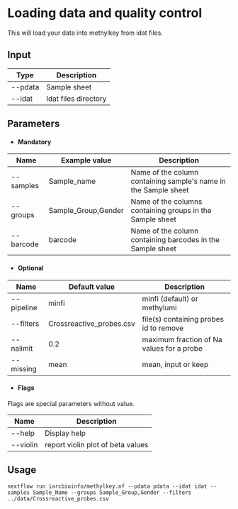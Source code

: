 
# Loading data and quality control

This will load your data into methylkey from idat files.


## Input
  | Type      | Description           |
  |-----------|-----------------------|
  | --pdata   | Sample sheet          |
  | --idat    | Idat files directory  |

## Parameters

  * #### Mandatory
| Name        | Example value        | Description                                                     |
|-------------|----------------------|-----------------------------------------------------------------|
| --samples   |  Sample_name         | Name of the column containing sample's name in the Sample sheet |
| --groups    |  Sample_Group,Gender | Name of the columns containing groups in the Sample sheet       |
| --barcode   |  barcode             | Name of the column containing barcodes in the Sample sheet      | 

  * #### Optional
| Name        | Default value            | Description                                |
|-------------|--------------------------|--------------------------------------------|
| --pipeline  | minfi                    | minfi (default) or methylumi               |
| --filters   | Crossreactive_probes.csv | file(s) containing probes id to remove     |
| --nalimit   | 0.2                      | maximum fraction of Na values for a probe  |
| --missing   | mean                     | mean, input or keep                        |

  * #### Flags

Flags are special parameters without value.

| Name      | Description                       |
|-----------|-----------------------------------|
| --help    | Display help                      |
| --violin  | report violin plot of beta values |

## Usage
  ```
  nextflow run iarcbioinfo/methylkey.nf --pdata pdata --idat idat --samples Sample_Name --groups Sample_Group,Gender --filters ../data/Crossreactive_probes.csv
